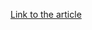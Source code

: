 [Link to the article](https://www.fireeye.com/blog/threat-research/2019/10/messagetap-who-is-reading-your-text-messages.html)
